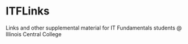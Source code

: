 # ITFLinks
Links and other supplemental material for IT Fundamentals students @ Illinois Central College
